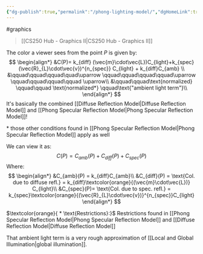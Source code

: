 ```yaml
---
{"dg-publish":true,"permalink":"/phong-lighting-model/","dgHomeLink":true,"dgPassFrontmatter":false,"dgShowLocalGraph":true}
---
```


#graphics 
> [[CS250 Hub - Graphics II|CS250 Hub - Graphics II]]

The color a viewer sees from the point $P$ is given by:
$$
\begin{align*}
&C(P)= k_{diff} (\vec{m}\cdot\vec{L})C_{light}+k_{spec}(\vec{R}_{L}\cdot\vec{v})^{n_{spec}} C_{light} + k_{diff}C_{amb} \\
&\qquad\qquad\qquad\quad\uparrow \qquad\qquad\qquad\qquad\uparrow
\qquad\qquad\qquad\qquad \uparrow\\
&\qquad\qquad\text{normalized} \qquad\qquad \text{normalized*}
\qquad\text{"ambient light term"}\\
\end{align*}
$$
It's basically the combined [[Diffuse Reflection Model|Diffuse Reflection Model]] and [[Phong Specular Reflection Model|Phong Specular Reflection Model]]!

\* those other conditions found in [[Phong Specular Reflection Model|Phong Specular Reflection Model]] apply as well

We can view it as:
$$
C(P) = C_{amb}(P) + C_{diff}(P)+ C_{spec}(P)
$$
Where:
$$
\begin{align*}
&C_{amb}(P) = k_{diff}C_{amb}\\
&C_{diff}(P) = \text{Col. due to diffuse refl.} = k_{diff}\textcolor{orange}{(\vec{m}\cdot\vec{L})} C_{light}\\
&C_{spec}(P)= \text{Col. due to spec. refl.} = k_{spec}\textcolor{orange}{(\vec{R}_{L}\cdot\vec{v})}^{n_{spec}}C_{light}
\end{align*}
$$

$\textcolor{orange}{ * \text{Restrictions}:}$ Restrictions found in [[Phong Specular Reflection Model|Phong Specular Reflection Model]] and [[Diffuse Reflection Model|Diffuse Reflection Model]]

That ambient light term is a very rough approximation of [[Local and Global Illumination|global illumination]].